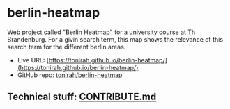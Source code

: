 # berlin-heatmap
Web project called "Berlin Heatmap" for a university course at Th Brandenburg.
For a givin search term, this map shows the relevance of this search term for the different berlin areas.

- Live URL: [https://tonirah.github.io/berlin-heatmap/](https://tonirah.github.io/berlin-heatmap/)
- GitHub repo: [tonirah/berlin-heatmap](https://github.com/tonirah/berlin-heatmap)


## Technical stuff: [CONTRIBUTE.md](contribute.md)
